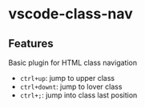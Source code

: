 # vscode-class-nav

## Features

Basic plugin for HTML class navigation

- `ctrl+up`: jump to upper class
- `ctrl+downt`: jump to lover class
- `ctrl+;`: jump into class last position